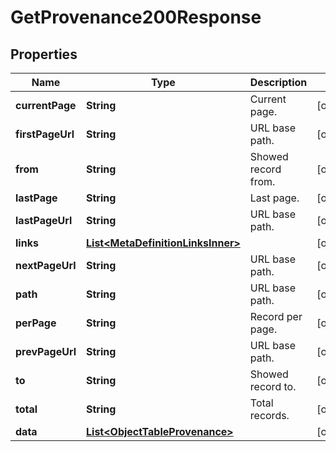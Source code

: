 

# GetProvenance200Response


## Properties

| Name | Type | Description | Notes |
|------------ | ------------- | ------------- | -------------|
|**currentPage** | **String** | Current page. |  [optional] |
|**firstPageUrl** | **String** | URL base path. |  [optional] |
|**from** | **String** | Showed record from. |  [optional] |
|**lastPage** | **String** | Last page. |  [optional] |
|**lastPageUrl** | **String** | URL base path. |  [optional] |
|**links** | [**List&lt;MetaDefinitionLinksInner&gt;**](MetaDefinitionLinksInner.md) |  |  [optional] |
|**nextPageUrl** | **String** | URL base path. |  [optional] |
|**path** | **String** | URL base path. |  [optional] |
|**perPage** | **String** | Record per page. |  [optional] |
|**prevPageUrl** | **String** | URL base path. |  [optional] |
|**to** | **String** | Showed record to. |  [optional] |
|**total** | **String** | Total records. |  [optional] |
|**data** | [**List&lt;ObjectTableProvenance&gt;**](ObjectTableProvenance.md) |  |  [optional] |



